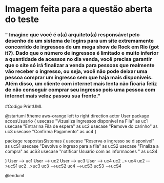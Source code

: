 # Imagem feita para a questão aberta do teste
### " Imagine que você é o(a) arquiteto(a) responsável pelo desenho de um sistema de logins para um site extremamente concorrido de ingressos de um mega show de Rock em Rio (got it?). Dado que o número de ingressos é limitado e muito inferior a quantidade de acessos no dia venda, você precisa garantir que o site só irá finalizar a venda para pessoas que realmente vão receber o ingresso, ou seja, você não pode deixar uma pessoa comprar um ingresso sem que haja mais disponíveis. Além disso, um cliente com internet mais lenta não ficaria feliz de não conseguir comprar seu ingresso pois uma pessoa com internet mais veloz passou sua frente."
 #Codigo PrintUML

 @startuml
!theme aws-orange
left to right direction
actor User
package acoesUsuario {
  usecase "Vizualiza Ingressos disponivel na Fila" as uc1
  usecase "Entrar na Fila de espera" as uc2
  usecase "Remove do carinho" as uc3
  usecase "Confirma Pagamento" as uc4
}

package respostasSistemas {
  usecase "Reserva o ingresso se disponivel" as ucS1
  usecase "Devolve o ingreso para a fila" as ucS2
  usecase "Finaliza a compra" as ucS3
  usecase "notificar Usuario com as informacoes " as ucS4

}
User --> uc1
User --> uc2
User --> uc3
User --> uc4
uc2 ..> uc4
uc2 -->ucS1
uc2 ..>uc3
uc3 -->ucS2
uc4 -->ucS3
ucS3 -->ucS4

@enduml
